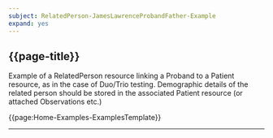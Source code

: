 ```yaml
---
subject: RelatedPerson-JamesLawrenceProbandFather-Example 
expand: yes
---
```



## {{page-title}}

Example of a RelatedPerson resource linking a Proband to a Patient resource, as in the case of Duo/Trio testing. Demographic details of the related person should be stored in the associated Patient resource (or attached Observations etc.)


{{page:Home-Examples-ExamplesTemplate}}

---